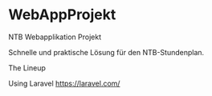 # WebAppProjekt
NTB Webapplikation Projekt

Schnelle und praktische Lösung für den NTB-Stundenplan.

The Lineup

Using Laravel
https://laravel.com/
